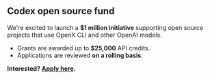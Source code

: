 ## Codex open source fund

We're excited to launch a **$1 million initiative** supporting open source projects that use OpenX CLI and other OpenAI models.

- Grants are awarded up to **$25,000** API credits.
- Applications are reviewed **on a rolling basis**.

**Interested? [Apply here](https://openai.com/form/codex-open-source-fund/).** 